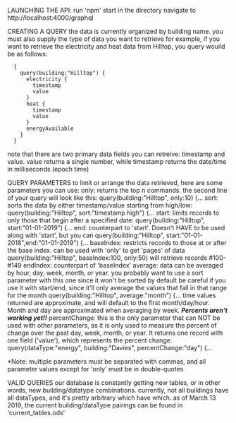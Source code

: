 LAUNCHING THE API:
  run 'npm' start in the directory
  navigate to http://localhost:4000/graphql
  
CREATING A QUERY
  the data is currently organized by building name. you must also supply the type of data you want to retrieve
  for example, if you want to retrieve the electricity and heat data from Hilltop, you query wouild be as follows:

      {
        query(building:"Hilltop") {
          electricity {
            timestamp
            value
          }
          heat {
            timestamp
            value
          }
          energyAvailable
        }
      }

      
 note that there are two primary data fields you can retreive: timestamp and value. value returns a single number, 
   while timestamp returns the date/time in milliseconds (epoch time)
   
QUERY PARAMETERS
  to limit or arrange the data retrieved, here are some parameters you can use:
    only: returns the top n commands. the second line of your query will look like this:
      query(building:"Hilltop", only:10) {...
    sort: sorts the data by either timestamp/value starting from high/low:
      query(building:"Hilltop", sort:"timestamp high") {...
    start: limits records to only those that begin after a specified date:
      query(building:"Hilltop", start:"01-01-2019") {...
    end: counterpart to 'start'. Doesn't HAVE to be used along with 'start', but you can
     query(building:"Hilltop", start:"01-01-2018",end:"01-01-2019") {...
    baseIndex: restricts records to those at or after the base index. can be used with 'only' to get 'pages' of data
      query(building:"Hilltop", baseIndex:100, only:50) will retrieve records #100-#149
    endIndex: counterpart of 'baseIndex'
    average: data can be averaged by hour, day, week, month, or year. you probably want to use a sort parameter with this one since it won't be sorted by default
      be careful if you use it with start/end, since it'll only average the values that fall in that range for the month
      query(building:"Hilltop", average:"month") {...
      time values returned are approximate, and will default to the first month/day/hour. Month and day are approximated when averaging by week. 
***Percents aren't working yet!!***
    percentChange: this is the only parameter that can NOT be used with other parameters, as it is only used to measure the percent of change over the 
      past day, week, month, or year. It returns one record with one field ('value'), which represents the percent change.
      query(dataType:"energy", building:"Davies", percentChange:"day") {...
 
 *Note: multiple parameters must be separated with commas, and all parameter values except for 'only' must be in double-quotes
 
 VALID QUERIES
   our database is constantly getting new tables, or in other words, new building/datatype combinations.
   currently, not all buildings have all dataTypes, and it's pretty arbitrary which have which.
   as of March 13 2019, the current building/dataType pairings can be found in 'current_tables.ods'